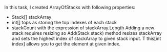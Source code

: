 In this task, I created ArrayOfStacks<T> with following properties:
  *   Stack<T>[] stackArray
  *   int[] tops as storing the top indexes of each stack
  *   stackCount with the expression of stackArray.Length
Adding a new stack requires resizing so Add(Stack<T> stack) method resizes stackArray and sets the highest index of stackArray to given stack input.
T this[int index] allows you to get the element at given index.
